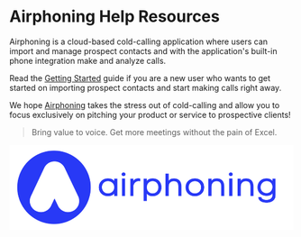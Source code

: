 # Airphoning Help Resources

Airphoning is a cloud-based cold-calling application where users can import and manage prospect contacts and with the application's built-in phone integration make and analyze calls.

Read the [Getting Started](/getting-started) guide if you are a new user who wants to get started on importing prospect contacts and start making calls right away.

We hope [Airphoning](https://airphoning.com/) takes the stress out of cold-calling and allow you to focus exclusively on pitching your product or service to prospective clients!
 
> Bring value to voice. Get more meetings without the pain of Excel.

![Airphoning logo](img/logo.png)
